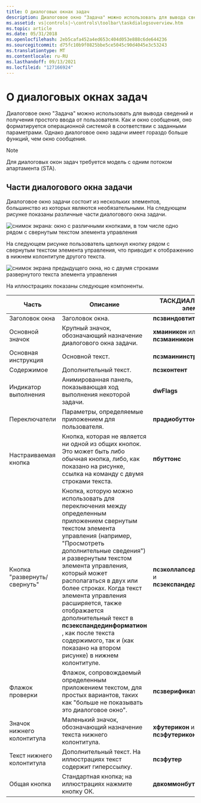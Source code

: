 ```yaml
---
title: О диалоговых окнах задач
description: Диалоговое окно "Задача" можно использовать для вывода сведений и получения простого ввода от пользователя.
ms.assetid: vs|controls|~\controls\toolbar\taskdialogsoverview.htm
ms.topic: article
ms.date: 05/31/2018
ms.openlocfilehash: 2eb5cafa452a4ed653c404d053e888c6de644236
ms.sourcegitcommit: d75fc10b9f0825bbe5ce5045c90d4045e3c53243
ms.translationtype: MT
ms.contentlocale: ru-RU
ms.lasthandoff: 09/13/2021
ms.locfileid: "127166924"
---
```

# <a name="about-task-dialogs"></a>О диалоговых окнах задач

Диалоговое окно "Задача" можно использовать для вывода сведений и получения простого ввода от пользователя. Как и окно сообщения, оно форматируется операционной системой в соответствии с заданными параметрами. Однако диалоговое окно задачи имеет гораздо больше функций, чем окно сообщения.

> [!Note]  
> Для диалоговых окон задач требуется модель с одним потоком апартамента (STA).

 

## <a name="parts-of-a-task-dialog"></a>Части диалогового окна задачи

Диалоговое окно задачи состоит из нескольких элементов, большинство из которых являются необязательными. На следующем рисунке показаны различные части диалогового окна задачи.

![снимок экрана: окно с различными кнопками, в том числе одно рядом с свернутым текстом элемента управления](images/taskdialog.jpg)

На следующем рисунке пользователь щелкнул кнопку рядом с свернутым текстом элемента управления, что приводит к отображению в нижнем колонтитуле другого текста.

![снимок экрана предыдущего окна, но с двумя строками развернутого текста элемента управления](images/taskdialogexpand.jpg)

На иллюстрациях показаны следующие компоненты.



| Часть                   | Описание                                                                                                                                                                                                                                                                                                                                                                          | ТАСКДИАЛОГКОНФИГ, элемент                                    |
|------------------------|--------------------------------------------------------------------------------------------------------------------------------------------------------------------------------------------------------------------------------------------------------------------------------------------------------------------------------------------------------------------------------------|------------------------------------------------------------|
| Заголовок окна           | Заголовок окна.                                                                                                                                                                                                                                                                                                                                                               | **псзвиндовтитле**                                         |
| Основной значок              | Крупный значок, обозначающий назначение диалогового окна задачи.                                                                                                                                                                                                                                                                                                                          | **хмаиникон** или **псзмаиникон**                           |
| Основная инструкция       | Основной текст.                                                                                                                                                                                                                                                                                                                                                                      | **псзмаининструктион**                                     |
| Содержимое                | Дополнительный текст.                                                                                                                                                                                                                                                                                                                                                                          | **псзконтент**                                             |
| Индикатор выполнения           | Анимированная панель, показывающая ход выполнения некоторой задачи.                                                                                                                                                                                                                                                                                                                                | **dwFlags**                                                |
| Переключатели          | Параметры, определяемые приложением для пользователя.                                                                                                                                                                                                                                                                                                                                            | **прадиобуттонс**                                          |
| Настраиваемая кнопка          | Кнопка, которая не является ни одной из общих кнопок. Это может быть либо обычная кнопка, либо, как показано на рисунке, ссылка на команду с двумя строками текста.                                                                                                                                                                                                                    | **пбуттонс**                                               |
| Кнопка "развернуть/свернуть&quot; | Кнопка, которую можно использовать для переключения между определенным приложением свернутым текстом элемента управления (например, &quot;Просмотреть дополнительные сведения") и развернутым текстом элемента управления, который может располагаться в двух или более строках. Когда текст элемента управления расширяется, также отображается дополнительный текст в **псзекспандединформатион** , как после текста содержимого, так и (как показано на втором рисунке) в нижнем колонтитуле. | **псзколлапседконтролтекст** и **псзекспандедконтролтекст** |
| Флажок проверки | Флажок, сопровождаемый определенным приложением текстом, для простых вариантов, таких как "больше не показывать это диалоговое окно".                                                                                                                                                                                                                                                                     | **псзверификатионтекст**                                    |
| Значок нижнего колонтитула            | Маленький значок, обозначающий назначение текста нижнего колонтитула.                                                                                                                                                                                                                                                                                                                          | **хфутерикон** или **псзфутерикон**                       |
| Текст нижнего колонтитула            | Дополнительный текст. На иллюстрациях текст содержит гиперссылку.                                                                                                                                                                                                                                                                                                                | **псзфутер**                                              |
| Общая кнопка          | Стандартная кнопка; на иллюстрациях нажмите кнопку ОК.                                                                                                                                                                                                                                                                                                                              | **двкоммонбуттонс**                                        |



 

 

 





